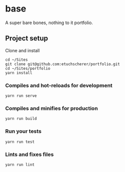 # base

A super bare bones, nothing to it portfolio. 

## Project setup

Clone and install
```
cd ~/Sites
git clone git@github.com:etuchscherer/portfolio.git
cd ~/Sites/portfolio
yarn install
```

### Compiles and hot-reloads for development
```
yarn run serve
```

### Compiles and minifies for production
```
yarn run build
```

### Run your tests
```
yarn run test
```

### Lints and fixes files
```
yarn run lint
```
